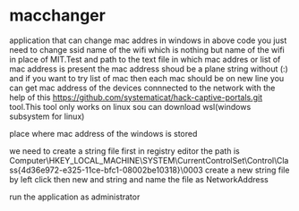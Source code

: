 # macchanger
application that can  change mac addres
in windows
in above code you just need to change ssid name of the wifi which is nothing but name of the wifi in place of MIT.Test and path to the text file in which  mac addres or list of mac address is present 
the mac address shoud be a plane string without (:) and if you want to try list of mac then each mac should be on new line
you can get mac address of the devices connnected to the network with the help of this https://github.com/systematicat/hack-captive-portals.git tool.This tool only works on linux sou can download wsl(windows subsystem for linux)

place where mac address of the windows is stored

we need to create a string file first in registry editor
the path is 
 Computer\HKEY_LOCAL_MACHINE\SYSTEM\CurrentControlSet\Control\Class\{4d36e972-e325-11ce-bfc1-08002be10318}\0003
create a new string file by left click then new and string and name the file as NetworkAddress

run the application as administrator
